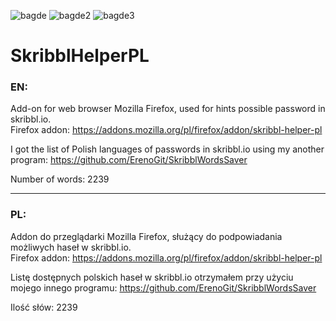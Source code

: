 ![bagde](https://img.shields.io/github/languages/top/ErenoGit/SkribblHelperPL) ![bagde2](https://img.shields.io/amo/v/skribbl-helper-pl) ![bagde3](https://img.shields.io/github/license/ErenoGit/SkribblHelperPL)
# SkribblHelperPL
### EN:  
Add-on for web browser Mozilla Firefox, used for hints possible password in skribbl.io.  
Firefox addon: https://addons.mozilla.org/pl/firefox/addon/skribbl-helper-pl

I got the list of Polish languages ​​of passwords in skribbl.io using my another program:
https://github.com/ErenoGit/SkribblWordsSaver

Number of words: 2239

-----------------------------------------------------------------------------------

### PL:  
Addon do przeglądarki Mozilla Firefox, służący do podpowiadania możliwych haseł w skribbl.io.  
Firefox addon: https://addons.mozilla.org/pl/firefox/addon/skribbl-helper-pl

Listę dostępnych polskich haseł w skribbl.io otrzymałem przy użyciu mojego innego programu:
https://github.com/ErenoGit/SkribblWordsSaver

Ilość słów: 2239
